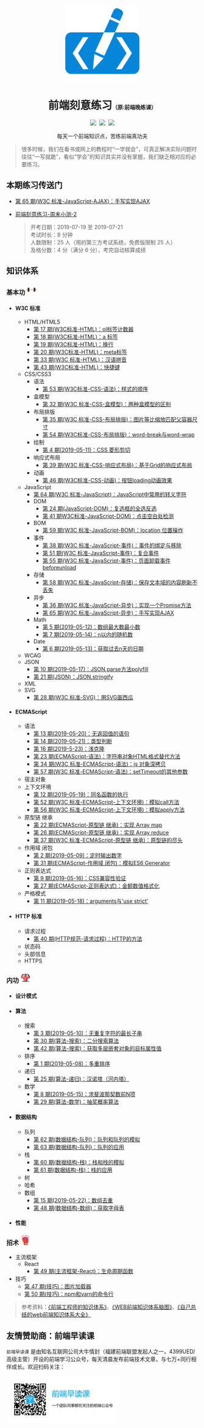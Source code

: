 <p align="center">
  <img width="200" src="./assets/images/logo.svg" alt="logo">
</p>

<h1 align="center">前端刻意练习<small style="font-size:50%">（原:前端晚练课）</small></h1>

<p align="center">
  <img src="https://img.shields.io/badge/project-%E5%89%8D%E7%AB%AF%E5%88%BB%E6%84%8F%E7%BB%83%E4%B9%A0-%7B.svg">&nbsp;
  <img src="https://badgen.net/github/stars/fezaoduke/fe-practice-hard">&nbsp;
  <img src="https://img.shields.io/badge/%E5%BE%AE%E4%BF%A1%E5%85%AC%E4%BC%97%E5%8F%B7-%E5%89%8D%E7%AB%AF%E6%97%A9%E8%AF%BB%E8%AF%BE-brightgreen.svg">
</p>

<p align="center">每天一个前端知识点，苦练前端真功夫</p>

> 很多时候，我们在看书或网上的教程时“一学就会”，可真正解决实际问题时往往“一写就跪”，看似“学会”的知识其实并没有掌握，我们缺乏相对应的必要练习。

## 本期练习传送门

- [第 65 期(W3C 标准-JavaScript-AJAX)：手写实现AJAX](https://github.com/fezaoduke/fe-practice-hard/issues/68)

- [前端刻意练习-周末小测-2](https://exam.kaoshixing.com/exam/exam_skip_login/292991/136969)

  > 开考日期：2019-07-19 至 2019-07-21 <br>
  > 考试时长：8 分钟 <br>
  > 人数限制：25 人（用的第三方考试系统，免费版限制 25 人） <br>
  > 及格分数：4 分（满分 6 分），考完自动核算成绩 <br>

<!--
## 榜单

- [参与者排行榜（第1-100期）](https://fezaoduke.github.io/fe-practice-hard/ranking-list/index.html?session=1) （前三有奖励哦）
- [名人堂](https://fezaoduke.github.io/fe-practice-hard/honor-wall/)
-->

## 知识体系

### 基本功 ![](./assets/images/dumbbell.png)

- #### W3C 标准
  - HTML/HTML5
    - [第 17 期(W3C标准-HTML)：ol标签计数器](https://github.com/fezaoduke/fe-practice-hard/issues/20)
    - [第 18 期(W3C标准-HTML)：a 标签](https://github.com/fezaoduke/fe-practice-hard/issues/21)
    - [第 19 期(W3C标准-HTML)：换行](https://github.com/fezaoduke/fe-practice-hard/issues/22)
    - [第 20 期(W3C标准-HTML)：meta标签](https://github.com/fezaoduke/fe-practice-hard/issues/23)
    - [第 33 期(W3C 标准-HTML)：汉语拼音](https://github.com/fezaoduke/fe-practice-hard/issues/36)
    - [第 43 期(W3C标准-HTML)：快捷键](https://github.com/fezaoduke/fe-practice-hard/issues/46)
  - CSS/CSS3
    - 语法
      - [第 53 期(W3C标准-CSS-语法)：样式的顺序](https://github.com/fezaoduke/fe-practice-hard/issues/56)
    - 盒模型
      - [第 32 期(W3C 标准-CSS-盒模型)：两种盒模型的区别](https://github.com/fezaoduke/fe-practice-hard/issues/35)
    - 布局排版
      - [第 35 期(W3C 标准-CSS-布局排版)：图片等比缩放匹配父容器尺寸](https://github.com/fezaoduke/fe-practice-hard/issues/38)
      - [第 54 期(W3C标准-CSS-布局排版)：word-break与word-wrap](https://github.com/fezaoduke/fe-practice-hard/issues/57)
    - 绘制
      - [第 4 期(2019-05-11)：CSS 菱形剪切](https://github.com/fezaoduke/fe-practice-hard/issues/6)
    - 响应式布局
      - [第 39 期(W3C 标准-CSS-响应式布局)：基于Grid的响应式布局](https://github.com/fezaoduke/fe-practice-hard/issues/42)
    - 动画
      - [第 46 期(W3C标准-CSS-动画)：按钮loading动画效果](https://github.com/fezaoduke/fe-practice-hard/issues/49)
  - JavaScript
    - [第 64 期(W3C 标准-JavaScript)：JavaScript中常用的转义字符](https://github.com/fezaoduke/fe-practice-hard/issues/67)
    - DOM
      - [第 24 期(JavaScript-DOM)：复选框的全选反选](https://github.com/fezaoduke/fe-practice-hard/issues/27)
      - [第 41 期W3C标准-JavaScript-DOM)：点击空白处检测](https://github.com/fezaoduke/fe-practice-hard/issues/44)
    - BOM
      - [第 59 期(W3C 标准-JavaScript-BOM)：location 位置操作](https://github.com/fezaoduke/fe-practice-hard/issues/62)
    - 事件
      - [第 38 期(W3C 标准-JavaScript-事件)：事件的绑定与移除](https://github.com/fezaoduke/fe-practice-hard/issues/41)
      - [第 51 期(W3C 标准-JavaScript-事件)：复合事件](https://github.com/fezaoduke/fe-practice-hard/issues/54)
      - [第 55 期(W3C 标准-JavaScript-事件)：页面卸载事件 beforeunload](https://github.com/fezaoduke/fe-practice-hard/issues/58)
    - 存储
      - [第 58 期(W3C 标准-JavaScript-存储)：保存文本域的内容刷新不丢失](https://github.com/fezaoduke/fe-practice-hard/issues/61)
    - 异步
      - [第 36 期(W3C 标准-JavaScript-异步)：实现一个Promise方法](https://github.com/fezaoduke/fe-practice-hard/issues/39)
      - [第 65 期(W3C 标准-JavaScript-异步)：手写实现AJAX](https://github.com/fezaoduke/fe-practice-hard/issues/68)
    - Math
      - [第 5 期(2019-05-12)：数组最大数最小数](https://github.com/fezaoduke/fe-practice-hard/issues/7)
      - [第 7 期(2019-05-14)：n以内的随机数](https://github.com/fezaoduke/fe-practice-hard/issues/9)
    - Date
      - [第 6 期(2019-05-13)：获取过去n天的日期](https://github.com/fezaoduke/fe-practice-hard/issues/8)
  - WCAG
  - JSON
    - [第 10 期(2019-05-17)：JSON.parse方法polyfill](https://github.com/fezaoduke/fe-practice-hard/issues/12)
    - [第 21 期(JSON)：JSON.stringify](https://github.com/fezaoduke/fe-practice-hard/issues/24)
  - XML
  - SVG
    - [第 28 期(W3C 标准-SVG)：用SVG画西瓜](https://github.com/fezaoduke/fe-practice-hard/issues/31)
- #### ECMAScript
  - 语法
    - [第 13 期(2019-05-20)：无返回值的语句](https://github.com/fezaoduke/fe-practice-hard/issues/15)
    - [第 14 期(2019-05-21)：类型判断](https://github.com/fezaoduke/fe-practice-hard/issues/16)
    - [第 16 期(2019-5-23)：浅克隆](https://github.com/fezaoduke/fe-practice-hard/issues/18)
    - [第 23 期(ECMAScript-语法)：字符串对象HTML格式替代方法](https://github.com/fezaoduke/fe-practice-hard/issues/26)
    - [第 34 期(W3C 标准-ECMAScript-语法)：js 对象深拷贝](https://github.com/fezaoduke/fe-practice-hard/issues/37)    
    - [第 57 期(W3C 标准-ECMAScript-语法)：setTimeout的其他参数](https://github.com/fezaoduke/fe-practice-hard/issues/60)
  - 宿主对象
  - 上下文环境
    - [第 12 期(2019-05-19)：同名函数的执行](https://github.com/fezaoduke/fe-practice-hard/issues/14)
    - [第 52 期(W3C 标准-ECMAScript-上下文环境)：模拟call方法](https://github.com/fezaoduke/fe-practice-hard/issues/55)
    - [第 56 期(W3C 标准-ECMAScript-上下文环境)：模拟apply方法](https://github.com/fezaoduke/fe-practice-hard/issues/59)
  - 原型链 继承
    - [第 22 期(ECMAScript-原型链 继承)：实现 Array map](https://github.com/fezaoduke/fe-practice-hard/issues/25)
    - [第 26 期(ECMAScript-原型链 继承)：实现 Array reduce](https://github.com/fezaoduke/fe-practice-hard/issues/29)
    - [第 37 期(W3C 标准-ECMAScript-原型链 继承)：原型链的尽头](https://github.com/fezaoduke/fe-practice-hard/issues/40)
  - 作用域 闭包
    - [第 2 期(2019-05-09)：定时输出数字](https://github.com/fezaoduke/fe-practice-hard/issues/3)
    - [第 31 期(ECMAScript-作用域 闭包)：模拟ES6 Generator](https://github.com/fezaoduke/fe-practice-hard/issues/34)
  - 正则表达式
    - [第 9 期(2019-05-16)：CSS兼容性验证](https://github.com/fezaoduke/fe-practice-hard/issues/11)
    - [第 27 期(ECMAScript-正则表达式)：金额数值格式化](https://github.com/fezaoduke/fe-practice-hard/issues/30)
  - 严格模式
    - [第 11 期(2019-05-18)：arguments与'use strict'](https://github.com/fezaoduke/fe-practice-hard/issues/13)
- #### HTTP 标准
  - 请求过程
    - [第 40 期(HTTP规范-请求过程)：HTTP的方法](https://github.com/fezaoduke/fe-practice-hard/issues/43)
  - 状态码
  - 头部信息
  - HTTPS

### 内功 ![](./assets/images/strength.png)

- #### 设计模式
- #### 算法
  - 搜索
    - [第 3 期(2019-05-10)：无重复字符的最长子串](https://github.com/fezaoduke/fe-practice-hard/issues/4)
    - [第 30 期(算法-搜索)：二分搜索算法](https://github.com/fezaoduke/fe-practice-hard/issues/33)
    - [第 42 期(算法-搜索)：获取多层嵌套对象的目标属性值](https://github.com/fezaoduke/fe-practice-hard/issues/45)
  - 排序
    - [第 1 期(2019-05-08)：多重排序](https://github.com/fezaoduke/fe-practice-hard/issues/2)
  - 递归
    - [第 25 期(算法-递归)：汉诺塔（河内塔）](https://github.com/fezaoduke/fe-practice-hard/issues/28)
  - 数学
    - [第 8 期(2019-05-15)：求斐波那契数前N项](https://github.com/fezaoduke/fe-practice-hard/issues/10)
    - [第 29 期(算法-数学)：抽奖概率算法](https://github.com/fezaoduke/fe-practice-hard/issues/32)
- #### 数据结构
  - 队列
    - [第 62 期(数据结构-队列)：队列和队列的模拟](https://github.com/fezaoduke/fe-practice-hard/issues/65)
    - [第 63 期(数据结构-队列)：队列的应用](https://github.com/fezaoduke/fe-practice-hard/issues/66)
  - 栈
    - [第 60 期(数据结构-栈)：栈和栈的模拟](https://github.com/fezaoduke/fe-practice-hard/issues/63)
    - [第 61 期(数据结构-栈)：栈的应用](https://github.com/fezaoduke/fe-practice-hard/issues/64)
  - 树
  - 哈希
  - 数组
    - [第 15 期(2019-05-22)：数组去重](https://github.com/fezaoduke/fe-practice-hard/issues/17)
    - [第 48 期(数据结构-数组)：获取字母表](https://github.com/fezaoduke/fe-practice-hard/issues/51)
- #### 性能

### 招术 ![](./assets/images/boxing.png)

  - 主流框架
    - React
      - [第 49 期(主流框架-React)：生命周期函数](https://github.com/fezaoduke/fe-practice-hard/issues/52)
  - 技巧
    - [第 47 期(技巧)：图片加载器](https://github.com/fezaoduke/fe-practice-hard/issues/50)
    - [第 50 期(技巧)：npm和yarn的命令行](https://github.com/fezaoduke/fe-practice-hard/issues/53)

> 参考资料：[《前端工程师的知识体系》](https://www.cnblogs.com/yoshirogu/p/4174463.html)、[《WEB前端知识体系脑图》](https://www.jianshu.com/p/00baf1e65322)、[《自己总结的web前端知识体系大全》](https://www.cnblogs.com/wangfupeng1988/p/4649709.html)    

## 友情赞助商：前端早读课

`前端早读课` 是由知名互联网公司大牛情封（福建前端联盟发起人之一，4399UED/高级主管）开设的前端学习公众号，每天清晨发布前端技术文章，与七万+同行相伴成长。欢迎扫码关注：

![](./screenshot/official-public-accounts.jpg)
